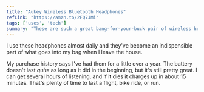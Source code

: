 ```yaml
---
title: "Aukey Wireless Bluetooth Headphones"
refLink: "https://amzn.to/2FQ7JMi"
tags: ['uses', 'tech']
summary: "These are such a great bang-for-your-buck pair of wireless headphones. They're basically disposable but definitely don't sound like it."
---
```

I use these headphones almost daily and they've become an indispensible part of what goes into my bag when I leave the house.

My purchase history says I've had them for a little over a year. The battery doesn't last *quite* as long as it did in the beginning, but it's still pretty great. I can get several hours of listening, and if it dies it charges up in about 15 minutes. That's plenty of time to last a flight, bike ride, or run.